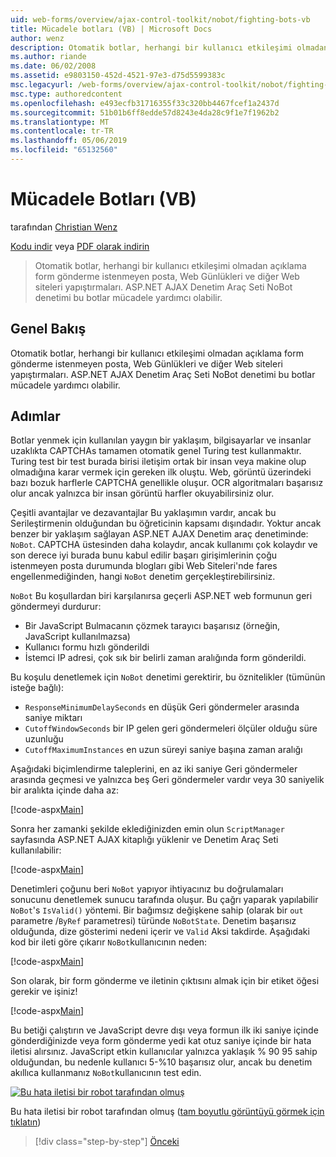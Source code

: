 ```yaml
---
uid: web-forms/overview/ajax-control-toolkit/nobot/fighting-bots-vb
title: Mücadele botları (VB) | Microsoft Docs
author: wenz
description: Otomatik botlar, herhangi bir kullanıcı etkileşimi olmadan açıklama form gönderme istenmeyen posta, Web Günlükleri ve diğer Web siteleri yapıştırmaları. ASP.NET AJAX Con NoBot denetimi...
ms.author: riande
ms.date: 06/02/2008
ms.assetid: e9803150-452d-4521-97e3-d75d5599383c
msc.legacyurl: /web-forms/overview/ajax-control-toolkit/nobot/fighting-bots-vb
msc.type: authoredcontent
ms.openlocfilehash: e493ecfb31716355f33c320bb4467fcef1a2437d
ms.sourcegitcommit: 51b01b6ff8edde57d8243e4da28c9f1e7f1962b2
ms.translationtype: MT
ms.contentlocale: tr-TR
ms.lasthandoff: 05/06/2019
ms.locfileid: "65132560"
---
```

# <a name="fighting-bots-vb"></a>Mücadele Botları (VB)

tarafından [Christian Wenz](https://github.com/wenz)

[Kodu indir](http://download.microsoft.com/download/9/3/f/93f8daea-bebd-4821-833b-95205389c7d0/NoBot0.vb.zip) veya [PDF olarak indirin](http://download.microsoft.com/download/b/6/a/b6ae89ee-df69-4c87-9bfb-ad1eb2b23373/nobot0VB.pdf)

> Otomatik botlar, herhangi bir kullanıcı etkileşimi olmadan açıklama form gönderme istenmeyen posta, Web Günlükleri ve diğer Web siteleri yapıştırmaları. ASP.NET AJAX Denetim Araç Seti NoBot denetimi bu botlar mücadele yardımcı olabilir.

## <a name="overview"></a>Genel Bakış

Otomatik botlar, herhangi bir kullanıcı etkileşimi olmadan açıklama form gönderme istenmeyen posta, Web Günlükleri ve diğer Web siteleri yapıştırmaları. ASP.NET AJAX Denetim Araç Seti NoBot denetimi bu botlar mücadele yardımcı olabilir.

## <a name="steps"></a>Adımlar

Botlar yenmek için kullanılan yaygın bir yaklaşım, bilgisayarlar ve insanlar uzaklıkta CAPTCHAs tamamen otomatik genel Turing test kullanmaktır. Turing test bir test burada birisi iletişim ortak bir insan veya makine olup olmadığına karar vermek için gereken ilk oluştu. Web, görüntü üzerindeki bazı bozuk harflerle CAPTCHA genellikle oluşur. OCR algoritmaları başarısız olur ancak yalnızca bir insan görüntü harfler okuyabilirsiniz olur.

Çeşitli avantajlar ve dezavantajlar Bu yaklaşımın vardır, ancak bu Serileştirmenin olduğundan bu öğreticinin kapsamı dışındadır. Yoktur ancak benzer bir yaklaşım sağlayan ASP.NET AJAX Denetim araç denetiminde: `NoBot`. CAPTCHA üstesinden daha kolaydır, ancak kullanımı çok kolaydır ve son derece iyi burada bunu kabul edilir başarı girişimlerinin çoğu istenmeyen posta durumunda blogları gibi Web Siteleri'nde fares engellenmediğinden, hangi `NoBot` denetim gerçekleştirebilirsiniz.

`NoBot` Bu koşullardan biri karşılanırsa geçerli ASP.NET web formunun geri göndermeyi durdurur:

- Bir JavaScript Bulmacanın çözmek tarayıcı başarısız (örneğin, JavaScript kullanılmazsa)
- Kullanıcı formu hızlı gönderildi
- İstemci IP adresi, çok sık bir belirli zaman aralığında form gönderildi.

Bu koşulu denetlemek için `NoBot` denetimi gerektirir, bu öznitelikler (tümünün isteğe bağlı):

- `ResponseMinimumDelaySeconds` en düşük Geri göndermeler arasında saniye miktarı
- `CutoffWindowSeconds` bir IP gelen geri göndermeleri ölçüler olduğu süre uzunluğu
- `CutoffMaximumInstances` en uzun süreyi saniye başına zaman aralığı

Aşağıdaki biçimlendirme taleplerini, en az iki saniye Geri göndermeler arasında geçmesi ve yalnızca beş Geri göndermeler vardır veya 30 saniyelik bir aralıkta içinde daha az:

[!code-aspx[Main](fighting-bots-vb/samples/sample1.aspx)]

Sonra her zamanki şekilde eklediğinizden emin olun `ScriptManager` sayfasında ASP.NET AJAX kitaplığı yüklenir ve Denetim Araç Seti kullanılabilir:

[!code-aspx[Main](fighting-bots-vb/samples/sample2.aspx)]

Denetimleri çoğunu beri `NoBot` yapıyor ihtiyacınız bu doğrulamaları sonucunu denetlemek sunucu tarafında oluşur. Bu çağrı yaparak yapılabilir `NoBot`'s `IsValid()` yöntemi. Bir bağımsız değişkene sahip (olarak bir `out` parametre /`ByRef` parametresi) türünde `NoBotState`. Denetim başarısız olduğunda, dize gösterimi nedeni içerir ve `Valid` Aksi takdirde. Aşağıdaki kod bir ileti göre çıkarır `NoBot`kullanıcının neden:

[!code-aspx[Main](fighting-bots-vb/samples/sample3.aspx)]

Son olarak, bir form gönderme ve iletinin çıktısını almak için bir etiket öğesi gerekir ve işiniz!

[!code-aspx[Main](fighting-bots-vb/samples/sample4.aspx)]

Bu betiği çalıştırın ve JavaScript devre dışı veya formun ilk iki saniye içinde gönderdiğinizde veya form gönderme yedi kat otuz saniye içinde bir hata iletisi alırsınız. JavaScript etkin kullanıcılar yalnızca yaklaşık % 90 95 sahip olduğundan, bu nedenle kullanıcı 5-%10 başarısız olur, ancak bu denetim akıllıca kullanmanız `NoBot`kullanıcının test edin.

[![Bu hata iletisi bir robot tarafından olmuş](fighting-bots-vb/_static/image2.png)](fighting-bots-vb/_static/image1.png)

Bu hata iletisi bir robot tarafından olmuş ([tam boyutlu görüntüyü görmek için tıklatın](fighting-bots-vb/_static/image3.png))

> [!div class="step-by-step"]
> [Önceki](fighting-bots-cs.md)
